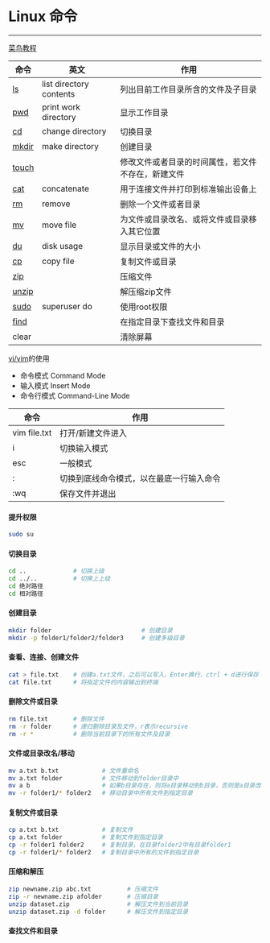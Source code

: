 # Linux 命令

---

[菜鸟教程](https://www.runoob.com/linux/linux-command-manual.html)

| 命令                                                        | 英文                    | 作用                                               |
| ----------------------------------------------------------- | ----------------------- | -------------------------------------------------- |
| [ls](https://www.runoob.com/linux/linux-comm-ls.html)       | list directory contents | 列出目前工作目录所含的文件及子目录                 |
| [pwd](https://www.runoob.com/linux/linux-comm-pwd.html)     | print work directory    | 显示工作目录                                       |
| [cd](https://www.runoob.com/linux/linux-comm-cd.html)       | change directory        | 切换目录                                           |
| [mkdir](https://www.runoob.com/linux/linux-comm-mkdir.html) | make directory          | 创建目录                                           |
| [touch](https://www.runoob.com/linux/linux-comm-touch.html) |                         | 修改文件或者目录的时间属性，若文件不存在，新建文件 |
| [cat](https://www.runoob.com/linux/linux-comm-cat.html)     | concatenate             | 用于连接文件并打印到标准输出设备上                 |
| [rm](https://www.runoob.com/linux/linux-comm-rm.html)       | remove                  | 删除一个文件或者目录                               |
| [mv](https://www.runoob.com/linux/linux-comm-mv.html)       | move file               | 为文件或目录改名、或将文件或目录移入其它位置       |
| [du](https://www.runoob.com/linux/linux-comm-du.html)       | disk usage              | 显示目录或文件的大小                               |
| [cp](https://www.runoob.com/linux/linux-comm-cp.html)       | copy file               | 复制文件或目录                                     |
| [zip](https://www.runoob.com/linux/linux-comm-zip.html)     |                         | 压缩文件                                           |
| [unzip](https://www.runoob.com/linux/linux-comm-unzip.html) |                         | 解压缩zip文件                                      |
| [sudo](https://www.runoob.com/linux/linux-comm-sudo.html)   | superuser do            | 使用root权限                                       |
| [find](https://www.runoob.com/linux/linux-comm-find.html)   |                         | 在指定目录下查找文件和目录                         |
| clear                                                       |                         | 清除屏幕                                           |

[vi/vim](https://www.runoob.com/linux/linux-vim.html)的使用

- 命令模式  Command Mode
- 输入模式  Insert Mode
- 命令行模式  Command-Line Mode

| 命令         | 作用                                     |
| ------------ | ---------------------------------------- |
| vim file.txt | 打开/新建文件进入                        |
| i            | 切换输入模式                             |
| esc          | 一般模式                                 |
| :            | 切换到底线命令模式，以在最底一行输入命令 |
| :wq          | 保存文件并退出                           |

#### 提升权限

```sh
sudo su
```

#### 切换目录

```sh
cd ..             # 切换上级 
cd ../..          # 切换上上级
cd 绝对路径
cd 相对路径
```

#### 创建目录

```sh
mkdir folder                         # 创建目录
mkdir -p folder1/folder2/folder3     # 创建多级目录
```

#### 查看、连接、创建文件

```sh
cat > file.txt    # 创建a.txt文件，之后可以写入，Enter换行，ctrl + d进行保存
cat file.txt      # 将指定文件的内容输出到终端
```

#### 删除文件或目录

```sh
rm file.txt       # 删除文件
rm -r folder      # 递归删除目录及文件，r表示recursive
rm -r *           # 删除当前目录下的所有文件及目录
```

#### 文件或目录改名/移动

```sh
mv a.txt b.txt            # 文件重命名
mv a.txt folder           # 文件移动到folder目录中
mv a b                    # 如果b目录存在，则将a目录移动到b目录，否则是a目录改名为b目录
mv -r folder1/* folder2   # 移动目录中所有文件到指定目录
```

#### 复制文件或目录

```sh
cp a.txt b.txt            # 复制文件
cp a.txt folder           # 复制文件到指定目录
cp -r folder1 folder2     # 复制目录，在目录folder2中有目录folder1
cp -r folder1/* folder2   # 复制目录中所有的文件到指定目录
```

#### 压缩和解压

```sh
zip newname.zip abc.txt          # 压缩文件
zip -r newname.zip afolder       # 压缩目录
unzip dataset.zip                # 解压文件到当前目录
unzip dataset.zip -d folder      # 解压文件到指定目录
```

#### 查找文件和目录
